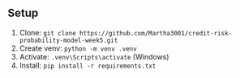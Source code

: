 ## Setup
1. Clone: `git clone https://github.com/Martha3001/credit-risk-probability-model-week5.git`
2. Create venv: `python -m venv .venv`
3. Activate: `.venv\Scripts\activate` (Windows)
4. Install: `pip install -r requirements.txt`
